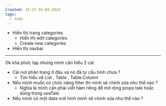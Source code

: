 ```yaml
---
Created: 15:23 03-04-2024
tags:
  - todo
---
```


- Hiển thị trang categories
	- Hiển thị edit categories 
	- Create new categories
- Hiển thị navbar

---
Ok khá phức tạp 
nhưng mình cần hiểu 2 cái 
- Cái nút phân trang ở đâu và nó đã tự cấu hình chưa ?
	- Tìm hiểu về List , Table , Table.Column
- Nếu mình muốn có chức năng filter thì mình sẽ chỉnh sửa như thế nào ?
	- Nghĩa là mình cần phải viết hàm riêng để mở rộng props tale hoặc dùng trong useTale
- Nếu mình có một data mới hình mình sẽ chỉnh sửa như thế nào ?